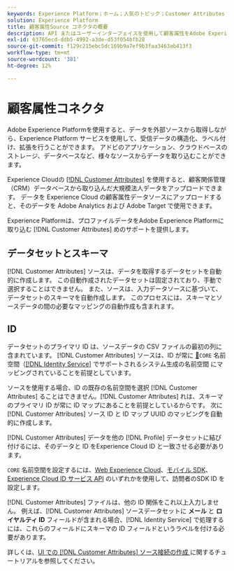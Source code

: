 ```yaml
---
keywords: Experience Platform；ホーム；人気のトピック；Customer Attributes connector
solution: Experience Platform
title: 顧客属性Source コネクタの概要
description: API またはユーザーインターフェイスを使用して顧客属性をAdobe Experience Platformに接続する方法について説明します
exl-id: 63765ecd-ddb5-4992-a3de-d53f054bfb28
source-git-commit: f129c215ebc5dc169b9a7ef9b3faa3463ab413f3
workflow-type: tm+mt
source-wordcount: '381'
ht-degree: 12%

---
```


# 顧客属性コネクタ

Adobe Experience Platformを使用すると、データを外部ソースから取得しながら、Experience Platform サービスを使用して、受信データの構造化、ラベル付け、拡張を行うことができます。 アドビのアプリケーション、クラウドベースのストレージ、データベースなど、様々なソースからデータを取り込むことができます。

Experience Cloudの [[!DNL Customer Attributes]](https://experienceleague.adobe.com/docs/core-services/interface/services/customer-attributes/attributes.html?lang=ja) を使用すると、顧客関係管理（CRM）データベースから取り込んだ大規模法人データをアップロードできます。 データを Experience Cloud の顧客属性データソースにアップロードすると、そのデータを Adobe Analytics および Adobe Target で使用できます。

Experience Platformは、プロファイルデータをAdobe Experience Platformに取り込む [!DNL Customer Attributes] めのサポートを提供します。

## データセットとスキーマ

[!DNL Customer Attributes] ソースは、データを取得するデータセットを自動的に作成します。 この自動作成されたデータセットは固定されており、手動で選択することはできません。 また、ソースは、入力データソースに基づいて、データセットのスキーマを自動作成します。 このプロセスには、スキーマとソースデータの間の必要なマッピングの自動作成も含まれます。

## ID

データセットのプライマリ ID は、ソースデータの CSV ファイルの最初の列に含まれています。 [!DNL Customer Attributes] ソースは、ID が常に [&#128279;](../../../identity-service/features/namespaces.md)`CORE` 名前空間（[[!DNL Identity Service]](../../../identity-service/home.md) でサポートされるシステム生成の名前空間  にマッピングされていることを前提としています。

ソースを使用する場合、ID の既存の名前空間を選択 [!DNL Customer Attributes] ることはできません。[!DNL Customer Attributes] れは、スキーマのプライマリ ID が常に ID マップにあることを前提としているからです。 次に [!DNL Customer Attributes] ソース ID と ID マップ UUID のマッピングを自動的に作成します。

[!DNL Customer Attributes] データを他の [!DNL Profile] データセットに結び付けるには、そのデータと ID をExperience Cloud ID と一致させる必要があります。

`CORE` 名前空間を設定するには、[Web Experience Cloud](/help/web-sdk/identity/overview.md)、[&#x200B; モバイル SDK](https://developer.adobe.com/client-sdks/documentation/mobile-core/identity/)、[Experience Cloud ID サービス API](https://experienceleague.adobe.com/docs/id-service/using/intro/overview.html?lang=ja) のいずれかを使用して、訪問者のSDK ID を設定します。

[!DNL Customer Attributes] ファイルは、他の ID 関係をこれ以上入力しません。 例えば、[!DNL Customer Attributes] ソースデータセットに **メール** と **ロイヤルティ ID** フィールドが含まれる場合、[!DNL Identity Service] で処理するには、これらのフィールドにスキーマの ID フィールドというラベルを付ける必要があります。

詳しくは、[UI での  [!DNL Customer Attributes]  ソース接続の作成 &#x200B;](../../tutorials/ui/create/adobe-applications/customer-attributes.md) に関するチュートリアルを参照してください。
